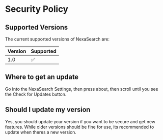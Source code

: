 # Security Policy

## Supported Versions

The current supported versions of NexaSearch are:

| Version | Supported          |
| ------- | ------------------ |
| 1.0   | :white_check_mark: |

## Where to get an update

Go into the NexaSearch Settings, then press about, then scroll until you see the Check for Updates button.

## Should I update my version

Yes, you should update your version if you want to be secure and get new features. While older versions should be fine for use, its recommended to update when theres a new version.
